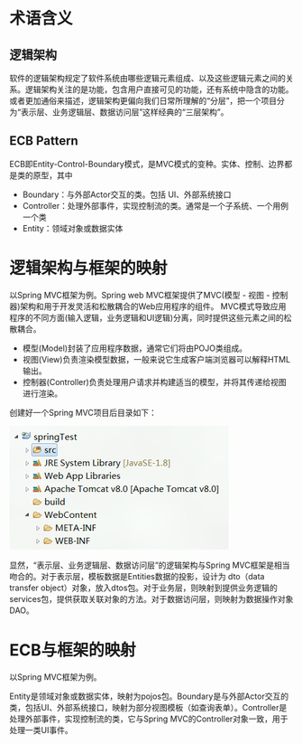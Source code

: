 # 术语含义
## 逻辑架构
软件的逻辑架构规定了软件系统由哪些逻辑元素组成、以及这些逻辑元素之间的关系。逻辑架构关注的是功能，包含用户直接可见的功能，还有系统中隐含的功能。或者更加通俗来描述，逻辑架构更偏向我们日常所理解的“分层”，把一个项目分为“表示层、业务逻辑层、数据访问层”这样经典的“三层架构”。

## ECB Pattern
ECB即Entity-Control-Boundary模式，是MVC模式的变种。实体、控制、边界都是类的原型，其中
* Boundary：与外部Actor交互的类。包括 UI、外部系统接口
* Controller：处理外部事件，实现控制流的类。通常是一个子系统、一个用例一个类
* Entity：领域对象或数据实体

# 逻辑架构与框架的映射
以Spring MVC框架为例。Spring web MVC框架提供了MVC(模型 - 视图 - 控制器)架构和用于开发灵活和松散耦合的Web应用程序的组件。 MVC模式导致应用程序的不同方面(输入逻辑，业务逻辑和UI逻辑)分离，同时提供这些元素之间的松散耦合。
* 模型(Model)封装了应用程序数据，通常它们将由POJO类组成。
* 视图(View)负责渲染模型数据，一般来说它生成客户端浏览器可以解释HTML输出。
* 控制器(Controller)负责处理用户请求并构建适当的模型，并将其传递给视图进行渲染。

创建好一个Spring MVC项目后目录如下：

![](Img/springMVCdir.png)

显然，“表示层、业务逻辑层、数据访问层”的逻辑架构与Spring MVC框架是相当吻合的。对于表示层，模板数据是Entities数据的投影，设计为 dto（data transfer object）对象，放入dtos包。对于业务层，则映射到提供业务逻辑的services包，提供获取关联对象的方法。对于数据访问层，则映射为数据操作对象DAO。

# ECB与框架的映射
以Spring MVC框架为例。

Entity是领域对象或数据实体，映射为pojos包。Boundary是与外部Actor交互的类，包括UI、外部系统接口，映射为部分视图模板（如查询表单）。Controller是处理外部事件，实现控制流的类，它与Spring MVC的Controller对象一致，用于处理一类UI事件。
